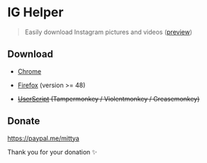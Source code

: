 # IG Helper

> Easily download Instagram pictures and videos ([preview](screenshots))


## Download

+ [Chrome](https://chrome.google.com/webstore/detail/ig-helper-download-instag/albdnahmanonkmhoamgfjbjgbjabbiid)

+ [Firefox](https://addons.mozilla.org/firefox/addon/instagram-helper) (version >= 48)

+ ~~[UserScript](https://greasyfork.org/scripts/22660-ig-helper-download-instagram-pic-vids) (Tampermonkey / Violentmonkey / Greasemonkey)~~


## Donate

https://paypal.me/mittya

Thank you for your donation :sparkles:

